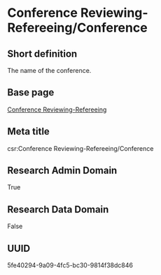 # Conference Reviewing-Refereeing/Conference
## Short definition
The name of the conference.
## Base page
[Conference Reviewing-Refereeing](../../Objects/Conference%20Reviewing-Refereeing.md)
## Meta title
csr:Conference Reviewing-Refereeing/Conference
## Research Admin Domain
True
## Research Data Domain
False
## UUID
5fe40294-9a09-4fc5-bc30-9814f38dc846
